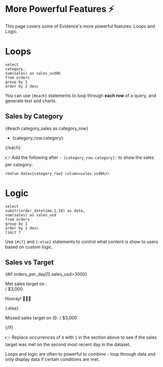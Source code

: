 # More Powerful Features ⚡
This page covers some of Evidence's more powerful features: Loops and Logic.

# Loops

```category_sales
select
category,
sum(sales) as sales_usd0k
from orders
group by 1
order by 2 desc
```

You can use `{#each}` statements to loop through **each row** of a query, and generate text and charts.

## Sales by Category

{#each category_sales as category_row}
- {category_row.category}: 

<Value data={category_row} column=sales_usd0k/>

{/each}

👉 Add the following after `- {category_row.category}:` to show the sales per category:

`<Value data={category_row} column=sales_usd0k/>`

# Logic

```orders_per_day
select
substr(order_datetime,1,10) as date,
sum(sales) as sales_usd
from orders
group by 1
order by 1 desc
limit 7
```

Use `{#if}` and `{:else}` statements to control what content is show to users based on custom logic.

## Sales vs Target

{#if orders_per_day[1].sales_usd>3000}

Met sales target
on <Value data={orders_per_day} column=date row=0 />:  
<Value data={orders_per_day} column=sales_usd row=0 /> / $3,000

Hooray! 🥳🥳🥳

{:else}

Missed sales target 
on <Value data={orders_per_day} column=date row=0 /> 😞: 
<Value data={orders_per_day} column=sales_usd row=0 /> / $3,000

{/if}



👉 Replace occurrences of `0` with `1` in the section above to see if the sales target was met on the second most recent day in the dataset.

Loops and logic are often to powerful to combine - loop through data and only display data if certain conditions are met.
